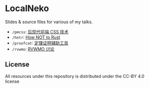 # LocalNeko

Slides & source files for various of my talks.

- `/pmcss`: [后现代前端 CSS 技术](https://tuna.moe/event/2020/welcome-and-css/)
- `/hntr`: [How NOT to Rust](https://tuna.moe/event/2021/how-not-to-rust/)
- `/proofcat`: [定理证明辅助工具](https://tuna.moe/event/2022/welcome-and-proof-assistant/)
- `/rvwmo`: [RVWMO 讨论](https://www.bilibili.com/video/BV14L4y1x7Hn/)

## License

All resources under this repository is distributed under the CC-BY 4.0 license
